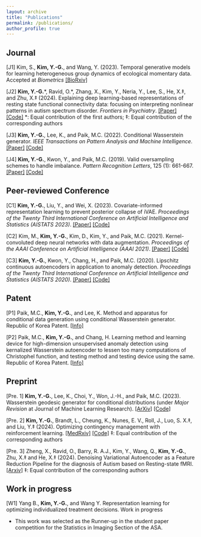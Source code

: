 ```yaml
---
layout: archive
title: "Publications"
permalink: /publications/
author_profile: true
---
```


## Journal
[J1] Kim, S., **Kim, Y.-G.**, and Wang, Y. (2023). Temporal generative models for learning heterogeneous group dynamics of ecological momentary data. Accepted at *Biometrics* [[BioRxiv]](https://www.biorxiv.org/content/10.1101/2023.09.13.557652v1)

[J2] **Kim, Y.-G.**\*, Ravid, O.\*, Zhang, X., Kim, Y., Neria, Y., Lee, S., He, X.‡, and Zhu, X.‡ (2024). Explaining deep learning-based representations of resting state functional connectivity data: focusing on interpreting nonlinear patterns in autism spectrum disorder.  *Frontiers in Psychiatry*. [[Paper]](https://www.frontiersin.org/journals/psychiatry/articles/10.3389/fpsyt.2024.1397093/abstract) [[Code]](https://github.com/kyg0910/Deep-Learning-Based-Representations-of-Resting-State-Functional-Connectivity-Data)
   *: Equal contribution of the first authors; ‡: Equal contribution of the corresponding authors

[J3] **Kim, Y.-G.**, Lee, K., and Paik, M.C. (2022). Conditional Wasserstein generator. *IEEE Transactions on Pattern Analysis and Machine Intelligence*. [[Paper]](https://ieeexplore.ieee.org/abstract/document/9944913) [[Code]](https://github.com/kyg0910/Conditional-Wasserstein-Generator)

[J4] **Kim, Y.-G.**, Kwon, Y., and Paik, M.C. (2019). Valid oversampling schemes to handle imbalance. *Pattern Recognition Letters*, 125 (1): 661-667. [[Paper]](https://doi.org/10.1016/j.patrec.2019.07.006) [[Code]](https://github.com/ykwon0407/valid-oversample)

## Peer-reviewed Conference
[C1] **Kim, Y.-G.**, Liu, Y., and Wei, X. (2023). Covariate-informed representation learning to prevent posterior collapse of iVAE. *Proceedings of the Twenty Third International Conference on Artificial Intelligence and Statistics (AISTATS 2023)*. [[Paper]](https://proceedings.mlr.press/v206/kim23c/kim23c.pdf) [[Code]](https://github.com/kyg0910/CI-iVAE)

[C2] Kim, M., **Kim, Y.-G.**, Kim, D., Kim, Y., and Paik, M.C. (2021). Kernel-convoluted deep neural networks with data augmentation. *Proceedings of the AAAI Conference on Artificial Intelligence (AAAI 2021)*. [[Paper]](https://ojs.aaai.org/index.php/AAAI/article/view/16993) [[Code]](https://github.com/MJ1021/kcm-code)

[C3] **Kim, Y.-G.**, Kwon, Y., Chang, H., and Paik, M.C. (2020). Lipschitz continuous autoencoders in application to anomaly detection. *Proceedings of the Twenty Third International Conference on Artificial Intelligence and Statistics (AISTATS 2020)*. [[Paper]](http://proceedings.mlr.press/v108/kim20c.html) [[Code]](https://github.com/kyg0910/Lipschitz-Continuous-Autoencoders-in-Application-to-Anomaly-Detection)

## Patent
[P1] Paik, M.C., **Kim, Y.-G.**, and Lee, K. Method and apparatus for conditional data generation using conditional Wasserstein generator. Republic of Korea Patent. [[Info]](https://doi.org/10.8080/1020210105611)

[P2] Paik, M.C., **Kim, Y.-G.**, and Chang, H. Learning method and learning device for high-dimension unsupervised anomaly detection using kernalized Wasserstein autoencoder to lessen too many computations of Christophel function, and testing method and testing device using the same. Republic of Korea Patent. [[Info]](https://patents.google.com/patent/KR102202842B1/en)

## Preprint
[Pre. 1] **Kim, Y.-G.**, Lee, K., Choi, Y., Won, J.-H., and Paik, M.C. (2023). Wasserstein geodesic generator for conditional distributions (under *Major Revision* at Journal of Machine Learning Research). [[ArXiv]](http://arxiv.org/abs/2308.10145) [[Code]](https://github.com/kyg0910/Wasserstein-Geodesic-Generator-for-Conditional-Distributions)

[Pre. 2] **Kim, Y.-G.**, Brandt, L., Cheung, K., Nunes, E. V., Roll, J., Luo, S. X.‡, and Liu, Y.‡ (2024). Optimizing contingency management with reinforcement learning. [[MedRxiv]](https://www.medrxiv.org/content/10.1101/2024.03.28.24305031v1) [[Code]](https://github.com/kyg0910/Optimizing-Contingency-Management-with-Reinforcement-Learning)
   ‡: Equal contribution of the corresponding authors

[Pre. 3] Zheng, X., Ravid, O., Barry, R. A.J., Kim, Y., Wang, Q., **Kim, Y.-G.**, Zhu, X.‡ and He, X.‡ (2024). Denoising Variational Autoencoder as a Feature Reduction Pipeline for the diagnosis of Autism based on Resting-state fMRI. [[Arxiv]](https://www.medrxiv.org/content/10.1101/2024.03.28.24305031v1)
   ‡: Equal contribution of the corresponding authors

## Work in progress
[W1] Yang B., **Kim, Y.-G.**, and Wang Y. Representation learning for optimizing individualized treatment decisions. Work in progress
* This work was selected as the Runner-up in the student paper competition for the Statistics in Imaging Section of the ASA.
 

